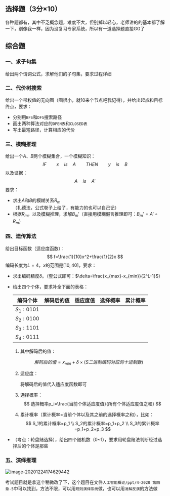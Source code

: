 ## 选择题（3分$\times$10）

各种题都有，其中不乏概念题，难度不大，但别掉以轻心，老师讲的的基本都了解一下，别像我一样，因为没复习专家系统，所以有一道选择题直接GG了

## 综合题

### 一、求子句集

给出两个谓词公式，求解他们的子句集，要求过程详细

### 二、代价树搜索

给出一个带权值的无向图（图很小，就10来个节点吧我记得），并给出起点和目标终点，要求：

- 分别用`BFS`和`DFS`搜索路径
- 画出两种算法对应的`OPEN表`和`CLOSED表`
- 写出最短路径，计算相应的代价

### 三、模糊推理

给出一个$A、B$两个模糊集合，一个模糊知识：
$$
IF \qquad x\quad is\quad A\qquad THEN\qquad y\quad is\quad B
$$
以及证据：
$$
A\quad is \quad A'
$$
要求：

- 求出$A$和$B$的模糊关系$R_m$（扎德法，公式卷子上给了，有能力的也可以自己记）
- 根据$R_m$，以及模糊推理，求解$B_m'$（直接用模糊假言推理即可：$B_m'=A'\circ R_m$）

### 四、遗传算法

给出目标函数（适应度函数）：
$$
f=\frac{1}{10}x^2+\frac{1}{2}x
$$
编码长度为$L=4$，$x$的范围是$[10,40]$，要求：

- 求出编码精度$\delta$。（套公式即可：$\delta=\frac{x_{max}-x_{min}}{2^L-1}$）

- 给出四个个体，要求补全下面的表格：

  |  编码个体  | 解码后的值 | 适应度值 | 选择概率 | 累计概率 |
  | :--------: | :--------: | :------: | :------: | :------: |
  | $S_1:0101$ |            |          |          |          |
  | $S_2:0100$ |            |          |          |          |
  | $S_3:1101$ |            |          |          |          |
  | $S_4:0111$ |            |          |          |          |

  1. 其中解码后的值：

  $$
  解码后的值=x_{min}+\delta \times (S二进制编码对应的十进制数)
  $$

  2. 适应度：

     将解码后的值代入适应度函数即可

  3. 选择概率：
     $$
     选择概率p_i=\frac{当前个体适应度值}{所有个体适应度值之和}
     $$

  4. 累计概率（累计概率=当前个体以及其之前的选择概率之和），比如：
     $$
     S_1的累计概率=p_1 \\
     S_2的累计概率=p_1+p_2 \\
     S_3的累计概率=p_1+p_2+p_3
     $$

- （考点：轮盘赌选择），给出四个随机数（0~1），要求用轮盘赌法判断经过选择后的个体是那些

### 五、演绎推理

![image-20201224174629442](C:%5CUsers%5Cpc%5CAppData%5CRoaming%5CTypora%5Ctypora-user-images%5Cimage-20201224174629442.png)

考试题目就是拿这个稍微改了下，这个题目在文件`人工智能概论/ppt/4-2020 第四章-5`中可以找到，方法不限，可以用`规则演绎系统`做，也可以用`消解反演`的方法做